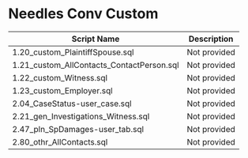 # Needles Conv Custom

| Script Name | Description |
|-------------|-------------|
| 1.20_custom_PlaintiffSpouse.sql | Not provided |
| 1.21_custom_AllContacts_ContactPerson.sql | Not provided |
| 1.22_custom_Witness.sql | Not provided |
| 1.23_custom_Employer.sql | Not provided |
| 2.04_CaseStatus-user_case.sql | Not provided |
| 2.21_gen_Investigations_Witness.sql | Not provided |
| 2.47_pln_SpDamages-user_tab.sql | Not provided |
| 2.80_othr_AllContacts.sql | Not provided |

